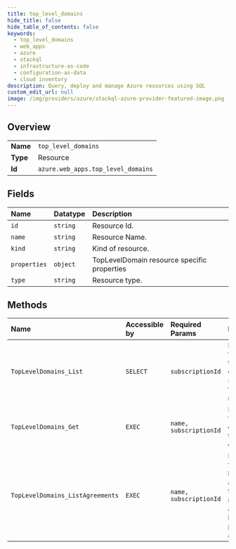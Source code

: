 ```yaml
---
title: top_level_domains
hide_title: false
hide_table_of_contents: false
keywords:
  - top_level_domains
  - web_apps
  - azure    
  - stackql
  - infrastructure-as-code
  - configuration-as-data
  - cloud inventory
description: Query, deploy and manage Azure resources using SQL
custom_edit_url: null
image: /img/providers/azure/stackql-azure-provider-featured-image.png
---
```

  
    

## Overview
<table><tbody>
<tr><td><b>Name</b></td><td><code>top_level_domains</code></td></tr>
<tr><td><b>Type</b></td><td>Resource</td></tr>
<tr><td><b>Id</b></td><td><code>azure.web_apps.top_level_domains</code></td></tr>
</tbody></table>

## Fields
| Name | Datatype | Description |
|:-----|:---------|:------------|
| `id` | `string` | Resource Id. |
| `name` | `string` | Resource Name. |
| `kind` | `string` | Kind of resource. |
| `properties` | `object` | TopLevelDomain resource specific properties |
| `type` | `string` | Resource type. |
## Methods
| Name | Accessible by | Required Params | Description |
|:-----|:--------------|:----------------|:------------|
| `TopLevelDomains_List` | `SELECT` | `subscriptionId` | Description for Get all top-level domains supported for registration. |
| `TopLevelDomains_Get` | `EXEC` | `name, subscriptionId` | Description for Get details of a top-level domain. |
| `TopLevelDomains_ListAgreements` | `EXEC` | `name, subscriptionId` | Description for Gets all legal agreements that user needs to accept before purchasing a domain. |
